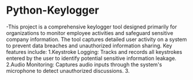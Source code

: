 # Python-Keylogger
-This project is a comprehensive keylogger tool designed primarily for organizations to monitor employee activities and safeguard sensitive company information. The tool captures detailed user activity on a system to prevent data breaches and unauthorized information sharing. Key features include:
1.Keystroke Logging: Tracks and records all keystrokes entered by the user to identify potential sensitive information leakage.
2.Audio Monitoring: Captures audio inputs through the system's microphone to detect unauthorized discussions.
3.
